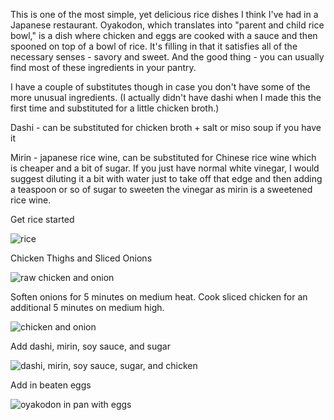 This is one of the most simple, yet delicious rice dishes I think I've had in a Japanese restaurant.  Oyakodon, which translates into "parent and child rice bowl," is a dish where chicken and eggs are cooked with a sauce and then spooned on top of a bowl of rice.  It's filling in that it satisfies all of the necessary senses - savory and sweet.  And the good thing - you can usually find most of these ingredients in your pantry.

I have a couple of substitutes though in case you don't have some of the more unusual ingredients.  (I actually didn't have dashi when I made this the first time and substituted for a little chicken broth.)

Dashi - can be substituted for chicken broth + salt or miso soup if you have it

Mirin - japanese rice wine, can be substituted for Chinese rice wine which is cheaper and a bit of sugar.  If you just have normal white vinegar, I would suggest diluting it a bit with water just to take off that edge and then adding a teaspoon or so of sugar to sweeten the vinegar as mirin is a sweetened rice wine.

Get rice started

![rice](../img/35-2.jpg "")

Chicken Thighs and Sliced Onions

![raw chicken and onion](../img/35-3.jpg "")

Soften onions for 5 minutes on medium heat.  Cook sliced chicken for an additional 5 minutes on medium high.

![chicken and onion](../img/35-4.jpg "")

Add dashi, mirin, soy sauce, and sugar

![dashi, mirin, soy sauce, sugar, and chicken](../img/35-5.jpg "")

Add in beaten eggs

![oyakodon in pan with eggs](../img/35-6.jpg "")